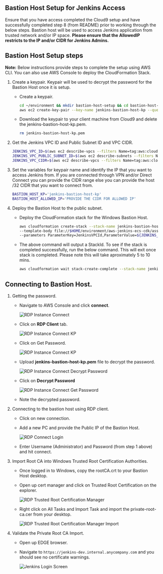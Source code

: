## Bastion Host Setup for Jenkins Access

Ensure that you have access completed the Cloud9 setup and have successfully completed step 8 (from README) prior to working through the below steps. Bastion host will be used to access Jenkins application from trusted network and/or IP space. **Please ensure that the AllowedIP restricts to the IP and/or CIDR for Jenkins Admins.**

## Bastion Host Setup steps

**Note:** Below instructions provide steps to complete the setup using AWS CLI. You can also use AWS Console to deploy the CloudFormation Stack.

1. Create a keypair. Keypair will be used to decrypt the password for the Bastion Host once it is setup.
    - Create a keypair.
        ```bash
        cd ~/environment && mkdir bastion-host-setup && cd bastion-host-setup
        aws ec2 create-key-pair --key-name jenkins-bastion-host-kp --query 'KeyMaterial' --output text > jenkins-bastion-host-kp.pem --region $CDK_DEFAULT_REGION
        ```
    - Download the keypair to your client machine from Cloud9 and delete the jenkins-bastion-host-kp.pem.
        ```bash
        rm jenkins-bastion-host-kp.pem
        ```
 
2. Get the Jenkins VPC ID and Public Subnet ID and VPC CIDR.
    ```bash
    JENKINS_VPC_ID=$(aws ec2 describe-vpcs --filters Name=tag:aws:cloudformation:stack-name,Values=jenkins-iac-dev-deploy-app --query "Vpcs[].VpcId" --region $CDK_DEFAULT_REGION | jq --raw-output '.[]')
    JENKINS_VPC_PUBLIC_SUBNET_ID=$(aws ec2 describe-subnets --filters Name=tag:aws-cdk:subnet-name,Values=public --region $CDK_DEFAULT_REGION --query "Subnets[].SubnetId" | jq --raw-output '.[1]')
    JENKINS_VPC_CIDR=$(aws ec2 describe-vpcs --filters Name=tag:aws:cloudformation:stack-name,Values=jenkins-iac-dev-deploy-app --region $CDK_DEFAULT_REGION --query "Vpcs[].CidrBlock" | jq --raw-output '.[]')
    ```
3. Set the variables for keypair name and identify the IP that you want to access Jenkins from. If you are connected through VPN and/or Direct Connect you can provide the CIDR range else you can provide the host /32 CIDR that you want to connect from.
    ```bash
    BASTION_HOST_KP='jenkins-bastion-host-kp'
    BASTION_HOST_ALLOWED_IP='PROVIDE THE CIDR FOR ALLOWED IP'
    ```

3. Deploy the Bastion Host to the public subnet.

    - Deploy the CloudFormation stack for the Windows Bastion Host.
        ```bash
        aws cloudformation create-stack --stack-name jenkins-bastion-host-stack \
        --template-body file://$HOME/environment/aws-jenkins-ecs-cdk/assets/templates/cfn-windows-bastion-host.yaml \
        --parameters ParameterKey=JenkinsVPCId,ParameterValue=${JENKINS_VPC_ID} ParameterKey=JenkinsPublicSubnetId,ParameterValue=${JENKINS_VPC_PUBLIC_SUBNET_ID} ParameterKey=JenkinsVPCCidr,ParameterValue=${JENKINS_VPC_CIDR} ParameterKey=KeyName,ParameterValue=${BASTION_HOST_KP} ParameterKey=AllowedIP,ParameterValue=${BASTION_HOST_ALLOWED_IP} --capabilities CAPABILITY_NAMED_IAM --region=$CDK_DEFAULT_REGION
        ```
        

    - The above command will output a StackId. To see if the stack is completed successfully, run the below command. This will exit once stack is completed. Please note this will take aproximately 5 to 10 mins.
        ```bash
        aws cloudformation wait stack-create-complete --stack-name jenkins-bastion-host-stack --region=$CDK_DEFAULT_REGION
        ```

## Connecting to Bastion Host.

1. Getting the password.
    - Navigate to AWS Console and click **connect**.

        ![RDP Instance Connect](assets/images/rdp-1-instance-connect.png)

    - Click on **RDP Client** tab.
    
        ![RDP Instance Connect KP](assets/images/rdp-2-instance-connect-kp.png)

    - Click on Get Password.
    
        ![RDP Instance Connect KP](assets/images/rdp-2-instance-connect-kp.png)

    - Upload **jenkins-bastion-host-kp.pem** file to decrypt the password.
    
        ![RDP Instance Connect Decrypt Password](assets/images/rdp-3-instance-connect-decrypt-pw.png)

    - Click on **Decrypt Password**
    
        ![RDP Instance Connect Get Password](assets/images/rdp-4-instance-connect-get-pw.png)

    - Note the decrypted password.

2. Connecting to the bastion host using RDP client.
    - Click on new connection.

    - Add a new PC and provide the Public IP of the Bastion Host.
        
        ![RDP Connect Login](assets/images/rdp-5-connect-login.png)

    - Enter Username (Administrator) and Password (from step 1 above) and hit connect.


3. Import Root CA into Windows Trusted Root Certification Authorities.

    - Once logged in to Windows, copy the rootCA.crt to your Bastion Host desktop.

    - Open up cert manager and click on Trusted Root Certification on the explorer. 
        
        ![RDP Trusted Root Certification Manager](assets/images/rdp-8-import-private-root-ca.png)

    - Right click on All Tasks and Import Task and import the private-root-ca.cer from your desktop.
        
        ![RDP Trusted Root Certification Manager Import](assets/images/rdp-9-import-private-root-ca.png)

4. Validate the Private Root CA Import.
    - Open up EDGE browser.

    - Navigate to `https://jenkins-dev.internal.anycompany.com` and you should see no certificate warnings.

        ![Jenkins Login Screen](assets/images/rdp-7-connect-jenkins-ssl.png)